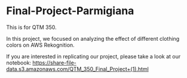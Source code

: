 # Final-Project-Parmigiana
This is for QTM 350.

In this project, we focused on analyzing the effect of different clothing colors on AWS Rekognition. 

If you are interested in replicating our project, please take a look at our notebook: https://share-file-data.s3.amazonaws.com/QTM_350_Final_Project+(1).html
